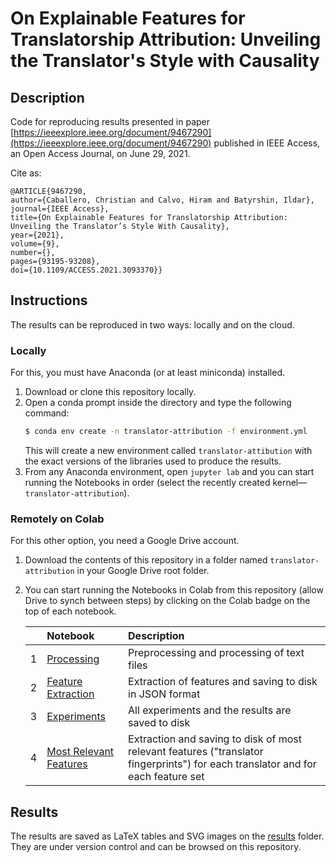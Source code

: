 # On Explainable Features for Translatorship Attribution: Unveiling the Translator's Style with Causality

## Description
Code for reproducing results presented in paper [https://ieeexplore.ieee.org/document/9467290](https://ieeexplore.ieee.org/document/9467290) published in IEEE Access, an Open Access Journal, on June 29, 2021.

Cite as:

```
@ARTICLE{9467290,
author={Caballero, Christian and Calvo, Hiram and Batyrshin, Ildar},
journal={IEEE Access},
title={On Explainable Features for Translatorship Attribution: Unveiling the Translator’s Style With Causality},
year={2021},
volume={9},
number={},
pages={93195-93208},
doi={10.1109/ACCESS.2021.3093370}}
```

## Instructions

The results can be reproduced in two ways: locally and on the cloud.

### Locally

For this, you must have Anaconda (or at least miniconda) installed.

1. Download or clone this repository locally.
1. Open a conda prompt inside the directory and type the following command:
    ``` bash
    $ conda env create -n translator-attribution -f environment.yml
    ```   
    This will create a new environment called `translator-attibution` with the exact versions of the libraries used to produce the results.
1. From any Anaconda environment, open `jupyter lab` and you can start running the Notebooks in order (select the recently created kernel&mdash;`translator-attribution`).

### Remotely on Colab

For this other option, you need a Google Drive account.
    
1. Download the contents of this repository in a folder named `translator-attribution` in your Google Drive root folder.
1. You can start running the Notebooks in Colab from this repository (allow Drive to synch between steps) by clicking on the Colab badge on the top of each notebook.

    |  |              Notebook                  | Description |
    |:--|:--------------------------------------|:------------|
    |1| [Processing](./01Processing.ipynb) | Preprocessing and processing of text files |
    |2| [Feature Extraction](./02Feature_Extraction.ipynb)| Extraction of features and saving to disk in JSON format |
    |3| [Experiments](./03Experiments.ipynb) | All experiments and the results are saved to disk |
    |4| [Most Relevant Features](./04Extraction_Most_Relevant_Features.ipynb) | Extraction and saving to disk of most relevant features ("translator fingerprints") for each translator and for each feature set |

## Results

The results are saved as LaTeX tables and SVG images on the [results](./results) folder. They are under version control and can be browsed on this repository. 
